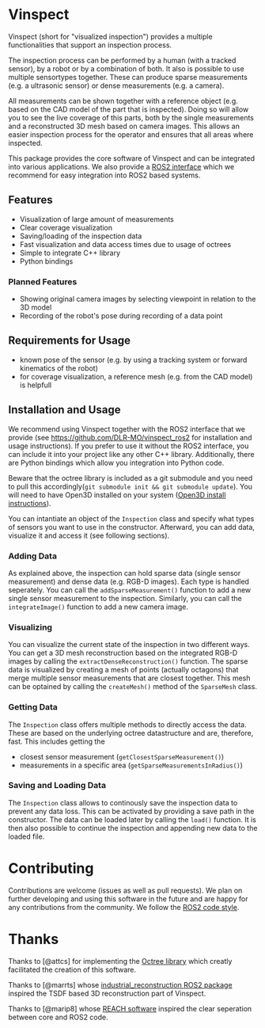 # Vinspect

Vinspect (short for "visualized inspection") provides a multiple functionalities that support an inspection process.

The inspection process can be performed by a human (with a tracked sensor), by a robot or by a combination of both.
It also is possible to use multiple sensortypes together. 
These can produce sparse measurements (e.g. a ultrasonic sensor) or dense measurements (e.g. a camera).

All measurements can be shown together with a reference object (e.g. based on the CAD model of the part that is inspected).
Doing so will allow you to see the live coverage of this parts, both by the single measurements and a reconstructed 3D mesh based on camera images.
This allows an easier inspection process for the operator and ensures that all areas where inspected.

This package provides the core software of Vinspect and can be integrated into various applications. 
We also provide a [ROS2 interface](https://github.com/DLR-MO/vinspect_ros2) which we recommend for easy integration into ROS2 based systems.

## Features
- Visualization of large amount of measurements
- Clear coverage visualization
- Saving/loading of the inspection data
- Fast visualization and data access times due to usage of octrees
- Simple to integrate C++ library
- Python bindings

### Planned Features
- Showing original camera images by selecting viewpoint in relation to the 3D model
- Recording of the robot's pose during recording of a data point
  
## Requirements for Usage
- known pose of the sensor (e.g. by using a tracking system or forward kinematics of the robot)
- for coverage visualization, a reference mesh (e.g. from the CAD model) is helpfull

## Installation and Usage

We recommend using Vinspect together with the ROS2 interface that we provide (see https://github.com/DLR-MO/vinspect_ros2 for installation and usage instructions).
If you prefer to use it without the ROS2 interface, you can include it into your project like any other C++ library.
Additionally, there are Python bindings which allow you integration into Python code.

Beware that the octree library is included as a git submodule and you need to pull this accordingly(`git submodule init && git submodule update`).
You will need to have Open3D installed on your system ([Open3D install instructions](https://www.open3d.org/docs/release/compilation.html)). 

You can intantiate an object of the `Inspection` class and specify what types of sensors you want to use in the constructor.
Afterward, you can add data, visualize it and access it (see following sections).

### Adding Data
As explained above, the inspection can hold sparse data (single sensor measurement) and dense data (e.g. RGB-D images).
Each type is handled seperately.
You can call the `addSparseMeasurement()` function to add a new single sensor measurement to the inspection.
Similarly, you can call the `integrateImage()` function to add a new camera image.

### Visualizing
You can visualize the current state of the inspection in two different ways.
You can get a 3D mesh reconstruction based on the integrated RGB-D images by calling the `extractDenseReconstruction()` function.
The sparse data is visualized by creating a mesh of points (actually octagons) that merge multiple sensor measurements that are closest together.
This mesh can be optained by calling the `createMesh()` method of the `SparseMesh` class.

### Getting Data
The `Inspection` class offers multiple methods to directly access the data.
These are based on the underlying octree datastructure and are, therefore, fast.
This includes getting the
- closest sensor measurement (`getClosestSparseMeasurement()`)
- measurements in a specific area (`getSparseMeasurementsInRadius()`) 
  
### Saving and Loading Data
The `Inspection` class allows to continously save the inspection data to prevent any data loss.
This can be activated by providing a save path in the constructor.
The data can be loaded later by calling the `load()` function.
It is then also possible to continue the inspection and appending new data to the loaded file.

# Contributing
Contributions are welcome (issues as well as pull requests).
We plan on further developing and using this software in the future and are happy for any 
contributions from the community.
We follow the [ROS2 code style](https://docs.ros.org/en/rolling/The-ROS2-Project/Contributing/Code-Style-Language-Versions.html).

# Thanks
Thanks to [@attcs] for implementing the [Octree library](https://github.com/attcs/Octree/) which creatly facilitated the creation of this software.

Thanks to [@marrts] whose [industrial_reconstruction ROS2 package](https://github.com/ros-industrial/industrial_reconstruction) inspired the TSDF based 3D reconstruction part of Vinspect.

Thanks to [@marip8] whose [REACH software](https://github.com/ros-industrial/reach)  inspired the clear seperation between core and ROS2 code.
